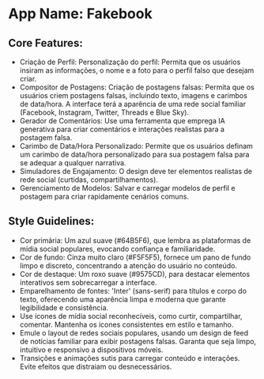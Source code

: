 # **App Name**: Fakebook

## Core Features:

- Criação de Perfil: Personalização do perfil: Permita que os usuários insiram as informações, o nome e a foto para o perfil falso que desejam criar.
- Compositor de Postagens: Criação de postagens falsas: Permita que os usuários criem postagens falsas, incluindo texto, imagens e carimbos de data/hora. A interface terá a aparência de uma rede social familiar (Facebook, Instagram, Twitter, Threads e Blue Sky).
- Gerador de Comentários: Use uma ferramenta que emprega IA generativa para criar comentários e interações realistas para a postagem falsa.
- Carimbo de Data/Hora Personalizado: Permite que os usuários definam um carimbo de data/hora personalizado para sua postagem falsa para se adequar a qualquer narrativa.
- Simuladores de Engajamento: O design deve ter elementos realistas de rede social (curtidas, compartilhamentos).
- Gerenciamento de Modelos: Salvar e carregar modelos de perfil e postagem para criar rapidamente cenários comuns.

## Style Guidelines:

- Cor primária: Um azul suave (#64B5F6), que lembra as plataformas de mídia social populares, evocando confiança e familiaridade.
- Cor de fundo: Cinza muito claro (#F5F5F5), fornece um pano de fundo limpo e discreto, concentrando a atenção do usuário no conteúdo.
- Cor de destaque: Um roxo suave (#9575CD), para destacar elementos interativos sem sobrecarregar a interface.
- Emparelhamento de fontes: 'Inter' (sans-serif) para títulos e corpo do texto, oferecendo uma aparência limpa e moderna que garante legibilidade e consistência.
- Use ícones de mídia social reconhecíveis, como curtir, compartilhar, comentar. Mantenha os ícones consistentes em estilo e tamanho.
- Emule o layout de redes sociais populares, usando um design de feed de notícias familiar para exibir postagens falsas. Garanta que seja limpo, intuitivo e responsivo a dispositivos móveis.
- Transições e animações sutis para carregar conteúdo e interações. Evite efeitos que distraiam ou desnecessários.